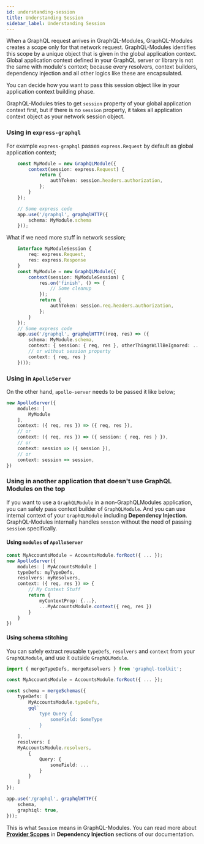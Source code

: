 ```yaml
---
id: understanding-session
title: Understanding Session
sidebar_label: Understanding Session
---
```


When a GraphQL request arrives in GraphQL-Modules, GraphQL-Modules creates a scope only for that network request. GraphQL-Modules identifies this scope by a unique object that is given in the global application context. Global application context defined in your GraphQL server or library is not the same with module's context; because every resolvers, context builders, dependency injection and all other logics like these are encapsulated.

You can decide how you want to pass this session object like in your application context building phase.

GraphQL-Modules tries to get `session` property of your global application context first, but if there is no `session` property, it takes all application context object as your network session object.

### Using in `express-graphql`
For example `express-graphql` passes `express.Request` by default as global application context;

```typescript
    const MyModule = new GraphQLModule({
        context(session: express.Request) {
            return {
                authToken: session.headers.authorization,
            };
        }
    });

    // Some express code
    app.use('/graphql', graphqlHTTP({
        schema: MyModule.schema
    }));
```

What if we need more stuff in network session;

```typescript
    interface MyModuleSession {
        req: express.Request,
        res: express.Response
    }
    const MyModule = new GraphQLModule({
        context(session: MyModuleSession) {
            res.on('finish', () => {
                // Some cleanup
            });
            return {
                authToken: session.req.headers.authorization,
            };
        }
    });
    // Some express code
    app.use('/graphql', graphqlHTTP((req, res) => ({
        schema: MyModule.schema,
        context: { session: { req, res }, otherThingsWillBeIgnored: ... }
        // or without session property
        context: { req, res }
    })));
```

### Using in `ApolloServer`

On the other hand, `apollo-server` needs to be passed it like below;

```typescript
new ApolloServer({
    modules: [
        MyModule
    ],
    context: ({ req, res }) => ({ req, res }),
    // or
    context: ({ req, res }) => ({ session: { req, res } }),
    // or 
    context: session => ({ session }),
    // or 
    context: session => session,
})
```

### Using in another application that doesn't use GraphQL Modules on the top

If you want to use a `GraphQLModule` in a non-GraphQLModules application, you can safely pass context builder of `GraphQLModule`. 
And you can use internal context of your `GraphQLModule` including **Dependency Injection**.
GraphQL-Modules internally handles `session` without the need of passing `session` specifically.

#### Using `modules` of `ApolloServer`

```typescript
const MyAccountsModule = AccountsModule.forRoot({ ... });
new ApolloServer({
    modules: [ MyAccountsModule ]
    typeDefs: myTypeDefs,
    resolvers: myResolvers,
    context: ({ req, res }) => {
        // My Context Stuff
        return {
            myContextProp: {...},
            ...MyAccountsModule.context({ req, res })
        }
    }
})
```

#### Using schema stitching

You can safely extract reusable `typeDefs`, `resolvers` and `context` from your `GraphQLModule`, and use it outside `GraphQLModule`.

```typescript
import { mergeTypeDefs, mergeResolvers } from 'graphql-toolkit';

const MyAccountsModule = AccountsModule.forRoot({ ... });

const schema = mergeSchemas({
    typeDefs: [
        MyAccountsModule.typeDefs,
        gql`
            type Query {
                someField: SomeType
            }
        `
    ],
    resolvers: [
    MyAccountsModule.resolvers,
        {
            Query: {
                someField: ...
            }
        }
    ]
});

app.use('/graphql', graphqlHTTP({
    schema,
    graphiql: true,
}));
```

This is what `Session` means in GraphQL-Modules. You can read more about **[Provider Scopes](/docs/recipes/dependency-injection#provider-scopes)** in **Dependency Injection** sections of our documentation.
